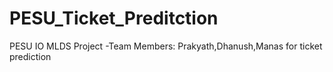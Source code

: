 # PESU_Ticket_Preditction
PESU IO MLDS Project -Team Members: Prakyath,Dhanush,Manas for ticket prediction  
